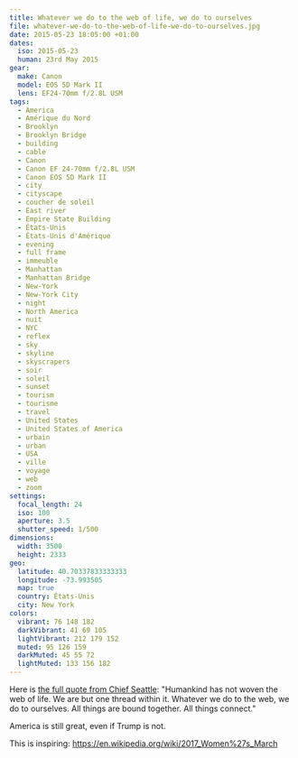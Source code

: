 ```yaml
---
title: Whatever we do to the web of life, we do to ourselves
file: whatever-we-do-to-the-web-of-life-we-do-to-ourselves.jpg
date: 2015-05-23 18:05:00 +01:00
dates:
  iso: 2015-05-23
  human: 23rd May 2015
gear:
  make: Canon
  model: EOS 5D Mark II
  lens: EF24-70mm f/2.8L USM
tags:
  - America
  - Amérique du Nord
  - Brooklyn
  - Brooklyn Bridge
  - building
  - cable
  - Canon
  - Canon EF 24-70mm f/2.8L USM
  - Canon EOS 5D Mark II
  - city
  - cityscape
  - coucher de soleil
  - East river
  - Empire State Building
  - États-Unis
  - États-Unis d'Amérique
  - evening
  - full frame
  - immeuble
  - Manhattan
  - Manhattan Bridge
  - New-York
  - New-York City
  - night
  - North America
  - nuit
  - NYC
  - reflex
  - sky
  - skyline
  - skyscrapers
  - soir
  - soleil
  - sunset
  - tourism
  - tourisme
  - travel
  - United States
  - United States of America
  - urbain
  - urban
  - USA
  - ville
  - voyage
  - web
  - zoom
settings:
  focal_length: 24
  iso: 100
  aperture: 3.5
  shutter_speed: 1/500
dimensions:
  width: 3500
  height: 2333
geo:
  latitude: 40.70337833333333
  longitude: -73.993505
  map: true
  country: États-Unis
  city: New York
colors:
  vibrant: 76 148 182
  darkVibrant: 41 69 105
  lightVibrant: 212 179 152
  muted: 95 126 159
  darkMuted: 45 55 72
  lightMuted: 133 156 182
---
```


Here is <a href="https://www.brainyquote.com/quotes/quotes/c/chiefseatt104989.html">the full quote from Chief Seattle</a>: "Humankind has not woven the web of life. We are but one thread within it. Whatever we do to the web, we do to ourselves. All things are bound together. All things connect."

America is still great, even if Trump is not.

This is inspiring: https://en.wikipedia.org/wiki/2017_Women%27s_March
